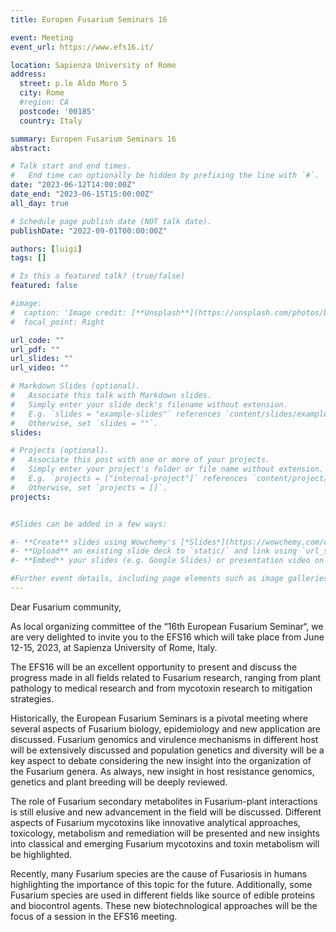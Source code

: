 ```yaml
---
title: Europen Fusarium Seminars 16

event: Meeting
event_url: https://www.efs16.it/

location: Sapienza University of Rome
address:
  street: p.le Aldo Moro 5
  city: Rome
  #region: CA
  postcode: '00185'
  country: Italy

summary: Europen Fusarium Seminars 16
abstract: 

# Talk start and end times.
#   End time can optionally be hidden by prefixing the line with `#`.
date: "2023-06-12T14:00:00Z"
date_end: "2023-06-15T15:00:00Z"
all_day: true

# Schedule page publish date (NOT talk date).
publishDate: "2022-09-01T00:00:00Z"

authors: [luigi]
tags: []

# Is this a featured talk? (true/false)
featured: false

#image:
#  caption: 'Image credit: [**Unsplash**](https://unsplash.com/photos/bzdhc5b3Bxs)'
#  focal_point: Right

url_code: ""
url_pdf: ""
url_slides: ""
url_video: ""

# Markdown Slides (optional).
#   Associate this talk with Markdown slides.
#   Simply enter your slide deck's filename without extension.
#   E.g. `slides = "example-slides"` references `content/slides/example-slides.md`.
#   Otherwise, set `slides = ""`.
slides:

# Projects (optional).
#   Associate this post with one or more of your projects.
#   Simply enter your project's folder or file name without extension.
#   E.g. `projects = ["internal-project"]` references `content/project/deep-learning/index.md`.
#   Otherwise, set `projects = []`.
projects:


#Slides can be added in a few ways:

#- **Create** slides using Wowchemy's [*Slides*](https://wowchemy.com/docs/managing-content/#create-slides) feature and link using `slides` parameter in the front matter of the talk file
#- **Upload** an existing slide deck to `static/` and link using `url_slides` parameter in the front matter of the talk file
#- **Embed** your slides (e.g. Google Slides) or presentation video on this page using [shortcodes](https://wowchemy.com/docs/writing-markdown-latex/).

#Further event details, including page elements such as image galleries, can be added to the body of this page.
---
```


Dear Fusarium community,

As local organizing committee of the “16th European Fusarium Seminar“, we are very delighted to invite you to the EFS16 which will take place from June 12-15, 2023, at Sapienza University of Rome, Italy.

The EFS16 will be an excellent opportunity to present and discuss the progress made in all fields related to Fusarium research, ranging from plant pathology to medical research and from mycotoxin research to mitigation strategies.

Historically, the European Fusarium Seminars is a pivotal meeting where several aspects of Fusarium biology, epidemiology and new application are discussed. Fusarium genomics and virulence mechanisms in different host will be extensively discussed and population genetics and diversity will be a key aspect to debate considering the new insight into the organization of the Fusarium genera. As always, new insight in host resistance genomics, genetics and plant breeding will be deeply reviewed.

The role of Fusarium secondary metabolites in Fusarium-plant interactions is still elusive and new advancement in the field will be discussed. Different aspects of Fusarium mycotoxins like innovative analytical approaches, toxicology, metabolism and remediation will be presented and new insights into classical and emerging Fusarium mycotoxins and toxin metabolism will be highlighted.

Recently, many Fusarium species are the cause of Fusariosis in humans highlighting the importance of this topic for the future. Additionally, some Fusarium species are used in different fields like source of edible proteins and biocontrol agents. These new biotechnological approaches will be the focus of a session in the EFS16 meeting.

